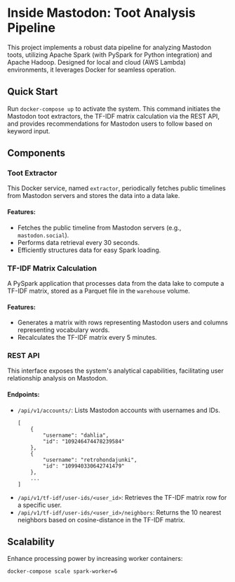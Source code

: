 # Inside Mastodon: Toot Analysis Pipeline

This project implements a robust data pipeline for analyzing Mastodon toots, utilizing Apache Spark (with PySpark for Python integration) and Apache Hadoop. Designed for local and cloud (AWS Lambda) environments, it leverages Docker for seamless operation.

## Quick Start
Run `docker-compose up` to activate the system. This command initiates the Mastodon toot extractors, the TF-IDF matrix calculation via the REST API, and provides recommendations for Mastodon users to follow based on keyword input.

## Components

### Toot Extractor
This Docker service, named `extractor`, periodically fetches public timelines from Mastodon servers and stores the data into a data lake.

#### Features:
- Fetches the public timeline from Mastodon servers (e.g., `mastodon.social`).
- Performs data retrieval every 30 seconds.
- Efficiently structures data for easy Spark loading.

### TF-IDF Matrix Calculation
A PySpark application that processes data from the data lake to compute a TF-IDF matrix, stored as a Parquet file in the `warehouse` volume.

#### Features:
- Generates a matrix with rows representing Mastodon users and columns representing vocabulary words.
- Recalculates the TF-IDF matrix every 5 minutes.

### REST API
This interface exposes the system's analytical capabilities, facilitating user relationship analysis on Mastodon.

#### Endpoints:
- `/api/v1/accounts/`: Lists Mastodon accounts with usernames and IDs.
    ```
    [
        {
            "username": "dahlia",
            "id": "109246474478239584"
        },
        {
            "username": "retrohondajunki",
            "id": "109940330642741479"
        },
        ...
    ]
    ```
- `/api/v1/tf-idf/user-ids/<user_id>`: Retrieves the TF-IDF matrix row for a specific user.
- `/api/v1/tf-idf/user-ids/<user_id>/neighbors`: Returns the 10 nearest neighbors based on cosine-distance in the TF-IDF matrix.

## Scalability
Enhance processing power by increasing worker containers:

```
docker-compose scale spark-worker=6
```
